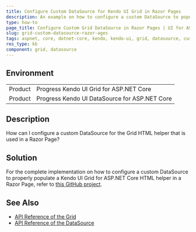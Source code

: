 ```yaml
---
title: Configure Custom DataSource for Kendo UI Grid in Razor Pages
description: An example on how to configure a custom DataSource to populate the Telerik UI for ASP.NET Core Grid HTML helper in a Razor Page.
type: how-to
page_title: Configure Custom Grid DataSource in Razor Pages | UI for ASP.NET Core
slug: grid-custom-datasource-razor-ages
tags: aspnet, core, dotnet-core, kendo, kendo-ui, grid, datasource, custom, custom-datasource, razor-pages, pages
res_type: kb
component: grid, datasource
---
```


## Environment

<table>
 <tr>
  <td>Product</td>
  <td>Progress Kendo UI Grid for ASP.NET Core</td>
 </tr>
 <tr>
  <td>Product</td>
  <td>Progress Kendo UI DataSource for ASP.NET Core</td>
 </tr>
</table>

## Description

How can I configure a custom DataSource for the Grid HTML helper that is used in a Razor Page?

## Solution

For the complete implementation on how to configure a custom DataSource to properly populate a Kendo UI Grid for ASP.NET Core HTML helper in a Razor Page, refer to [this GitHub project](https://github.com/telerik/aspnet-core-examples/tree/master/grid/razor-pages-custom-datasource-date-editing).

## See Also

* [API Reference of the Grid](https://docs.telerik.com/kendo-ui/api/javascript/ui/grid)
* [API Reference of the DataSource](https://docs.telerik.com/kendo-ui/api/javascript/data/datasource)
